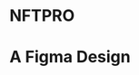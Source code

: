 # NFTPRO
<h1>A Figma Design</h1>


<img src="![Desktop - 1](https://user-images.githubusercontent.com/115335243/233819727-db6fdc4b-e02e-4613-9e42-2674b1703ccc.jpg)" alt="" />
